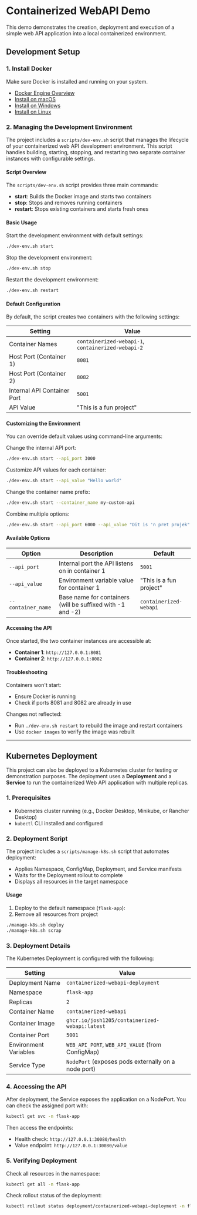 # Containerized WebAPI Demo

This demo demonstrates the creation, deployment and execution of a simple web API application into a local containerized environment.

## Development Setup

### 1. Install Docker

Make sure Docker is installed and running on your system.

* [Docker Engine Overview](https://docs.docker.com/engine/install/)
* [Install on macOS](https://docs.docker.com/desktop/setup/install/mac-install/)
* [Install on Windows](https://docs.docker.com/desktop/setup/install/windows-install/)
* [Install on Linux](https://docs.docker.com/desktop/setup/install/linux/)

### 2. Managing the Development Environment

The project includes a `scripts/dev-env.sh` script that manages the lifecycle of your containerized web API development environment. This script handles building, starting, stopping, and restarting two separate container instances with configurable settings.

#### Script Overview

The `scripts/dev-env.sh` script provides three main commands:

* **start**: Builds the Docker image and starts two containers
* **stop**: Stops and removes running containers
* **restart**: Stops existing containers and starts fresh ones

#### Basic Usage

Start the development environment with default settings:

```bash
./dev-env.sh start
```

Stop the development environment:

```bash
./dev-env.sh stop
```

Restart the development environment:

```bash
./dev-env.sh restart
```

#### Default Configuration

By default, the script creates two containers with the following settings:

| Setting                     | Value                                              |
| --------------------------- | -------------------------------------------------- |
| Container Names             | `containerized-webapi-1`, `containerized-webapi-2` |
| Host Port (Container 1)     | `8081`                                             |
| Host Port (Container 2)     | `8082`                                             |
| Internal API Container Port | `5001`                                             |
| API Value                   | "This is a fun project"                            |

#### Customizing the Environment

You can override default values using command-line arguments:

Change the internal API port:

```bash
./dev-env.sh start --api_port 3000
```

Customize API values for each container:

```bash
./dev-env.sh start --api_value "Hello world"
```

Change the container name prefix:

```bash
./dev-env.sh start --container_name my-custom-api
```

Combine multiple options:

```bash
./dev-env.sh start --api_port 6000 --api_value "Dit is 'n pret projek"
```

#### Available Options

| Option             | Description                                                | Default                 |
| ------------------ | ---------------------------------------------------------- | ----------------------- |
| `--api_port`       | Internal port the API listens on in container 1            | `5001`                  |
| `--api_value`      | Environment variable value for container 1                 | "This is a fun project" |
| `--container_name` | Base name for containers (will be suffixed with -1 and -2) | `containerized-webapi`  |

#### Accessing the API

Once started, the two container instances are accessible at:

* **Container 1**: `http://127.0.0.1:8081`
* **Container 2**: `http://127.0.0.1:8082`

#### Troubleshooting

Containers won't start:

* Ensure Docker is running
* Check if ports 8081 and 8082 are already in use

Changes not reflected:

* Run `./dev-env.sh restart` to rebuild the image and restart containers
* Use `docker images` to verify the image was rebuilt

---

## Kubernetes Deployment

This project can also be deployed to a Kubernetes cluster for testing or demonstration purposes. The deployment uses a **Deployment** and a **Service** to run the containerized Web API application with multiple replicas.

### 1. Prerequisites

* Kubernetes cluster running (e.g., Docker Desktop, Minikube, or Rancher Desktop)
* `kubectl` CLI installed and configured

### 2. Deployment Script

The project includes a `scripts/manage-k8s.sh` script that automates deployment:

* Applies Namespace, ConfigMap, Deployment, and Service manifests
* Waits for the Deployment rollout to complete
* Displays all resources in the target namespace

#### Usage

1. Deploy to the default namespace (`flask-app`):
2. Remove all resources from project

```bash
./manage-k8s.sh deploy
./manage-k8s.sh scrap
```

### 3. Deployment Details

The Kubernetes Deployment is configured with the following:

| Setting               | Value                                               |
| --------------------- | --------------------------------------------------- |
| Deployment Name       | `containerized-webapi-deployment`                   |
| Namespace             | `flask-app`                                         |
| Replicas              | `2`                                                 |
| Container Name        | `containerized-webapi`                              |
| Container Image       | `ghcr.io/josh1205/containerized-webapi:latest`      |
| Container Port        | `5001`                                              |
| Environment Variables | `WEB_API_PORT`, `WEB_API_VALUE` (from ConfigMap)    |
| Service Type          | `NodePort` (exposes pods externally on a node port) |

### 4. Accessing the API

After deployment, the Service exposes the application on a NodePort. You can check the assigned port with:

```bash
kubectl get svc -n flask-app
```

Then access the endpoints:

* Health check: `http://127.0.0.1:30080/health`
* Value endpoint: `http://127.0.0.1:30080/value`

### 5. Verifying Deployment

Check all resources in the namespace:

```bash
kubectl get all -n flask-app
```

Check rollout status of the deployment:

```bash
kubectl rollout status deployment/containerized-webapi-deployment -n flask-app
```
